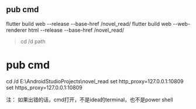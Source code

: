 ## pub cmd
flutter build web --release --base-href /novel_read/
flutter build web --web-renderer html --release --base-href /novel_read/

> cd /d path
# pub cmd
cd /d E:\AndroidStudioProjects\novel_read
set http_proxy=127.0.0.1:10809
set https_proxy=127.0.0.1:10809

注： 如果出错的话，cmd打开，不是idea的terminal，也不是power shell
